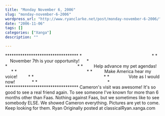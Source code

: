 ```yaml
---
title: "Monday November 6, 2006"
slug: "monday-november-6-2006"
wordpress_url: "http://www.ryanclarke.net/post/monday-november-6-2006/"
date: "2006-11-06"
tags: []
categories: ["Xanga"]
description: ""

---
```


\*\*\*\*\*\*\*\*\*\*\*\*\*\*\*\*\*\*\*\*\*\*\*\*\*\*\*\*\*\*\*\*\*\*
\*                                                          \*
\*      November 7th is your opportunity!      \*
\*                                                          \*
\*         Help advance my pet agendas!        \*
\*                                                          \*
\*          Make America hear my voice!         \*
\*                                                          \*
\*                Vote as I would now!              \*
\*                                                          \*
\*\*\*\*\*\*\*\*\*\*\*\*\*\*\*\*\*\*\*\*\*\*\*\*\*\*\*\*\*\*\*\*\*\*
Cameron's visit was awesome! It's so good to see a real friend again. To see someone I've known for more than 6 months other than Faas. Nothing against Faas, but we sometimes like to see somebody ELSE. We showed Cameron everything. Pictures are yet to come. Keep looking for them.
Ryan
Originally posted at classicalRyan.xanga.com
